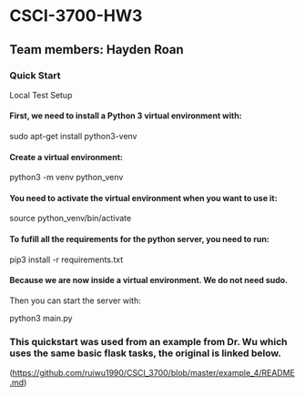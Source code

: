 # CSCI-3700-HW3
## Team members: Hayden Roan

### Quick Start

Local Test Setup

#### First, we need to install a Python 3 virtual environment with:

sudo apt-get install python3-venv

#### Create a virtual environment:

python3 -m venv python_venv

#### You need to activate the virtual environment when you want to use it:

source python_venv/bin/activate

#### To fufill all the requirements for the python server, you need to run:

pip3 install -r requirements.txt

#### Because we are now inside a virtual environment. We do not need sudo.

Then you can start the server with:

python3 main.py

### This quickstart was used from an example from Dr. Wu which uses the same basic flask tasks, the original is linked below.
(https://github.com/ruiwu1990/CSCI_3700/blob/master/example_4/README.md)

